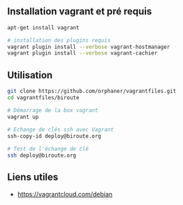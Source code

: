 ## Installation vagrant et pré requis
```sh
apt-get install vagrant

# installation des plugins requis
vagrant plugin install --verbose vagrant-hostmanager
vagrant plugin install --verbose vagrant-cachier
```

## Utilisation
```sh
git clone https://github.com/orphaner/vagrantfiles.git
cd vagrantfiles/biroute

# Démarrage de la box vagrant
vagrant up

# Echange de clés ssh avec Vagrant
ssh-copy-id deploy@biroute.org
 
# Test de l'échange de clé
ssh deploy@biroute.org
```

## Liens utiles
* https://vagrantcloud.com/debian
